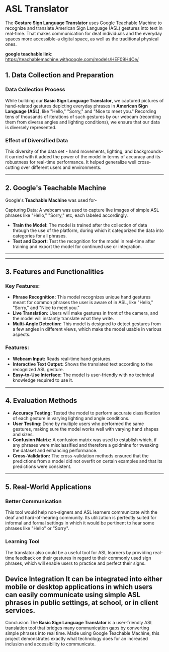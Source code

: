 # ASL Translator
The **Gesture Sign Language Translator** uses Google Teachable Machine to recognize and translate American Sign Language (ASL) gestures into text in real-time. That makes communication for deaf individuals and the everyday spaces more accessible-a digital space, as well as the traditional physical ones.

**google teachable link**: https://teachablemachine.withgoogle.com/models/HEF09H4Ce/

## 1. Data Collection and Preparation

### Data Collection Process
While building our **Basic Sign Language Translator**, we captured pictures of hand-related gestures depicting everyday phrases in **American Sign Language (ASL)**, like "Hello," "Sorry," and "Nice to meet you." Recording tens of thousands of iterations of such gestures by our webcam (recording them from diverse angles and lighting conditions), we ensure that our data is diversely represented.

### Effect of Diversified Data
This diversity of the data set - hand movements, lighting, and backgrounds-it carried with it added the power of the model in terms of accuracy and its robustness for real-time performance. It helped generalize well cross-cutting over different users and environments.

---

## 2. Google's Teachable Machine

Google's **Teachable Machine** was used for-

Capturing Data: A webcam was used to capture live images of simple ASL phrases like "Hello," "Sorry," etc, each labeled accordingly.
- **Train the Model:** The model is trained after the collection of data through the use of the platform, during which it categorized the data into categories for all phrases.
- **Test and Export:** Test the recognition for the model in real-time after training and export the model for continued use or integration.
---
---
## 3. Features and Functionalities
### Key Features:
- **Phrase Recognition:** This model recognizes unique hand gestures meant for common phrases the user is aware of in ASL, like "Hello," "Sorry," and "Nice to meet you."
- **Live Translation:** Users will make gestures in front of the camera, and the model will instantly translate what they write.
- **Multi-Angle Detection:** This model is designed to detect gestures from a few angles in different views, which make the model usable in various aspects.
### Features:
- **Webcam Input:** Reads real-time hand gestures.
- **Interactive Text Output:** Shows the translated text according to the recognized ASL gesture.
- **Easy-to-Use Interface:** The model is user-friendly with no technical knowledge required to use it.

---

## 4. Evaluation Methods

- **Accuracy Testing:** Tested the model to perform accurate classification of each gesture in varying lighting and angle conditions.
- **User Testing:** Done by multiple users who performed the same gestures, making sure the model works well with varying hand shapes and sizes.
- **Confusion Matrix:** A confusion matrix was used to establish which, if any phrases were misclassified and therefore a goldmine for tweaking the dataset and enhancing performance.
- **Cross-Validation:** The cross-validation methods ensured that the predictions from a model did not overfit on certain examples and that its predictions were consistent.

---

## 5. Real-World Applications

### Better Communication
This tool would help non-signers and ASL learners communicate with the deaf and hard-of-hearing community. Its utilization is perfectly suited for informal and formal settings in which it would be pertinent to hear some phrases like "Hello" or "Sorry".

### Learning Tool
The translator also could be a useful tool for ASL learners by providing real-time feedback on their gestures in regard to their commonly used sign phrases, which will enable users to practice and perfect their signs.

Device Integration
It can be integrated into either mobile or desktop applications in which users can easily communicate using simple ASL phrases in public settings, at school, or in client services.
---

Conclusion
The **Basic Sign Language Translator** is a user-friendly ASL translation tool that bridges many communication gaps by converting simple phrases into real time. Made using Google Teachable Machine, this project demonstrates exactly what technology does for an increased inclusion and accessibility to communicate.
